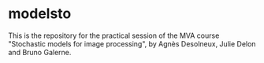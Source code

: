 # modelsto

This is the repository for the practical session of the MVA course "Stochastic models for image processing", by Agnès Desolneux, Julie Delon and Bruno Galerne.
 
